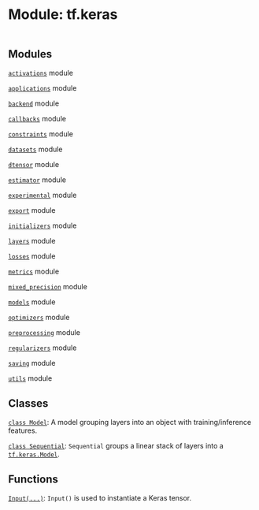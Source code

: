 <div itemscope itemtype="http://developers.google.com/ReferenceObject">
<meta itemprop="name" content="tf.keras" />
<meta itemprop="path" content="Stable" />
</div>

# Module: tf.keras

<!-- Insert buttons and diff -->

<table class="tfo-notebook-buttons tfo-api nocontent" align="left">

</table>







## Modules

[`activations`](../tf/keras/activations.md) module

[`applications`](../tf/keras/applications.md) module

[`backend`](../tf/keras/backend.md) module

[`callbacks`](../tf/keras/callbacks.md) module

[`constraints`](../tf/keras/constraints.md) module

[`datasets`](../tf/keras/datasets.md) module

[`dtensor`](../tf/keras/dtensor.md) module

[`estimator`](../tf/keras/estimator.md) module

[`experimental`](../tf/keras/experimental.md) module

[`export`](../tf/keras/export.md) module

[`initializers`](../tf/keras/initializers.md) module

[`layers`](../tf/keras/layers.md) module

[`losses`](../tf/keras/losses.md) module

[`metrics`](../tf/keras/metrics.md) module

[`mixed_precision`](../tf/keras/mixed_precision.md) module

[`models`](../tf/keras/models.md) module

[`optimizers`](../tf/keras/optimizers.md) module

[`preprocessing`](../tf/keras/preprocessing.md) module

[`regularizers`](../tf/keras/regularizers.md) module

[`saving`](../tf/keras/saving.md) module

[`utils`](../tf/keras/utils.md) module

## Classes

[`class Model`](../tf/keras/Model.md): A model grouping layers into an object with training/inference features.

[`class Sequential`](../tf/keras/Sequential.md): `Sequential` groups a linear stack of layers into a <a href="../tf/keras/Model.md"><code>tf.keras.Model</code></a>.

## Functions

[`Input(...)`](../tf/keras/Input.md): `Input()` is used to instantiate a Keras tensor.

